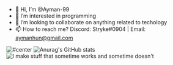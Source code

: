 - 👋 Hi, I’m @Ayman-99
- 👀 I’m interested in programming
- 💞️ I’m looking to collaborate on anything related to techology
- 📫 How to reach me? Discord: Stryke#0904 | Email: aymanhun@gmail.com


![#center](https://github-readme-stats.vercel.app/api/top-langs/?username=Ayman-99&layout=compact)
![Anurag's GitHub stats](https://github-readme-stats.vercel.app/api?username=UNITY002&show_icons=true&theme=radical)
![I make stuff that sometime works and sometime doesn't](https://linustechtips.com/uploads/monthly_2017_04/IMG_1135.GIF.1306379ccdf6fcf96c77d78509a07273.GIF)
